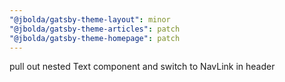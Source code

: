 ```yaml
---
"@jbolda/gatsby-theme-layout": minor
"@jbolda/gatsby-theme-articles": patch
"@jbolda/gatsby-theme-homepage": patch
---
```


pull out nested Text component and switch to NavLink in header
